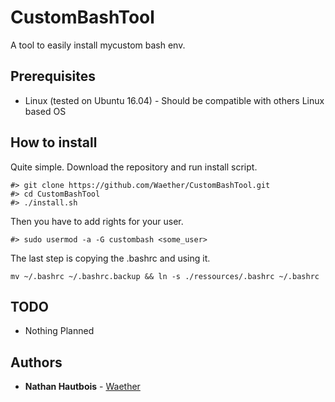 # CustomBashTool
A tool to easily install mycustom bash env.

## Prerequisites

* Linux (tested on Ubuntu 16.04) - Should be compatible with others Linux based OS

## How to install

Quite simple.
Download the repository and run install script.

```
#> git clone https://github.com/Waether/CustomBashTool.git
#> cd CustomBashTool
#> ./install.sh
```

Then you have to add rights for your user.

```
#> sudo usermod -a -G custombash <some_user>
```

The last step is copying the .bashrc and using it.

```
mv ~/.bashrc ~/.bashrc.backup && ln -s ./ressources/.bashrc ~/.bashrc
```

## TODO
* Nothing Planned

## Authors

* **Nathan Hautbois** - [Waether](https://github.com/Waether)
